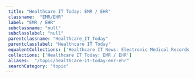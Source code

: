 ```yaml
--- 
 title: "Healthcare IT Today: EMR / EHR" 
 classname:  "EMR/EHR" 
 label: "EMR / EHR" 
 subclassname: "null" 
 subclasslabel: "null" 
 parentclassname: "Healthcare_IT_Today" 
 parentclasslabel: "Healthcare IT Today" 
 equalentCollections: ['Healthcare IT News: Electronic Medical Records (EMR)','KLAS: Ambulatory Specialty EMR','KLAS: Acute Care EMR','Healthcare IT News: Electronic Patient Record (EPR)','Frost & Sullivan: Electronic Health Records (EHRs)','Symplur: -hash-EHR14','Healthcare IT News: Electronic Health Records (EHR)','Medigy: EHR / Clinical Workflow','KLAS: Acute Care EMR- Global, Non-US'] 
 collections: ['Healthcare IT Today: EMR / EHR']
 aliases:  "/topic/healthcare-it-today-emr-ehr"  
 searchCategory: "topic" 
---
```

